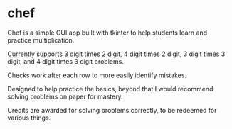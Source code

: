 # chef

Chef is a simple GUI app built with tkinter to help students learn and practice multiplication.

Currently supports 3 digit times 2 digit, 4 digit times 2 digit, 3 digit times 3 digit, and 4 digit times 3 digit problems.

Checks work after each row to more easily identify mistakes.

Designed to help practice the basics, beyond that I would recommend solving problems on paper for mastery.

Credits are awarded for solving problems correctly, to be redeemed for various things.
